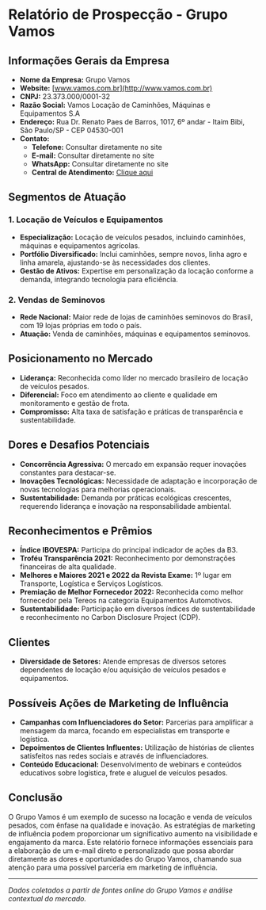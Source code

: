 # Relatório de Prospecção - Grupo Vamos

## Informações Gerais da Empresa
- **Nome da Empresa:** Grupo Vamos
- **Website:** [www.vamos.com.br](http://www.vamos.com.br)
- **CNPJ:** 23.373.000/0001-32
- **Razão Social:** Vamos Locação de Caminhões, Máquinas e Equipamentos S.A
- **Endereço:** Rua Dr. Renato Paes de Barros, 1017, 6º andar - Itaim Bibi, São Paulo/SP - CEP 04530-001
- **Contato:**
  - **Telefone:** Consultar diretamente no site
  - **E-mail:** Consultar diretamente no site
  - **WhatsApp:** Consultar diretamente no site
  - **Central de Atendimento:** [Clique aqui](http://www.vamos.com.br/central-de-atendimento)

## Segmentos de Atuação
### 1. Locação de Veículos e Equipamentos
- **Especialização:** Locação de veículos pesados, incluindo caminhões, máquinas e equipamentos agrícolas.
- **Portfólio Diversificado:** Inclui caminhões, sempre novos, linha agro e linha amarela, ajustando-se às necessidades dos clientes.
- **Gestão de Ativos:** Expertise em personalização da locação conforme a demanda, integrando tecnologia para eficiência.

### 2. Vendas de Seminovos
- **Rede Nacional:** Maior rede de lojas de caminhões seminovos do Brasil, com 19 lojas próprias em todo o país.
- **Atuação:** Venda de caminhões, máquinas e equipamentos seminovos.

## Posicionamento no Mercado
- **Liderança:** Reconhecida como líder no mercado brasileiro de locação de veículos pesados.
- **Diferencial:** Foco em atendimento ao cliente e qualidade em monitoramento e gestão de frota.
- **Compromisso:** Alta taxa de satisfação e práticas de transparência e sustentabilidade.

## Dores e Desafios Potenciais
- **Concorrência Agressiva:** O mercado em expansão requer inovações constantes para destacar-se.
- **Inovações Tecnológicas:** Necessidade de adaptação e incorporação de novas tecnologias para melhorias operacionais.
- **Sustentabilidade:** Demanda por práticas ecológicas crescentes, requerendo liderança e inovação na responsabilidade ambiental.

## Reconhecimentos e Prêmios
- **Índice IBOVESPA:** Participa do principal indicador de ações da B3.
- **Troféu Transparência 2021:** Reconhecimento por demonstrações financeiras de alta qualidade.
- **Melhores e Maiores 2021 e 2022 da Revista Exame:** 1º lugar em Transporte, Logística e Serviços Logísticos.
- **Premiação de Melhor Fornecedor 2022:** Reconhecida como melhor fornecedor pela Tereos na categoria Equipamentos Automotivos.
- **Sustentabilidade:** Participação em diversos índices de sustentabilidade e reconhecimento no Carbon Disclosure Project (CDP).

## Clientes
- **Diversidade de Setores:** Atende empresas de diversos setores dependentes de locação e/ou aquisição de veículos pesados e equipamentos.

## Possíveis Ações de Marketing de Influência
- **Campanhas com Influenciadores do Setor:** Parcerias para amplificar a mensagem da marca, focando em especialistas em transporte e logística.
- **Depoimentos de Clientes Influentes:** Utilização de histórias de clientes satisfeitos nas redes sociais e através de influenciadores.
- **Conteúdo Educacional:** Desenvolvimento de webinars e conteúdos educativos sobre logística, frete e aluguel de veículos pesados.

## Conclusão
O Grupo Vamos é um exemplo de sucesso na locação e venda de veículos pesados, com ênfase na qualidade e inovação. As estratégias de marketing de influência podem proporcionar um significativo aumento na visibilidade e engajamento da marca. Este relatório fornece informações essenciais para a elaboração de um e-mail direto e personalizado que possa abordar diretamente as dores e oportunidades do Grupo Vamos, chamando sua atenção para uma possível parceria em marketing de influência. 

--- 

*Dados coletados a partir de fontes online do Grupo Vamos e análise contextual do mercado.*